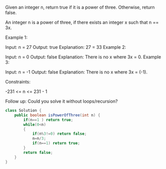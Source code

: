 Given an integer n, return true if it is a power of three. Otherwise, return false.

An integer n is a power of three, if there exists an integer x such that n == 3x.

 

Example 1:

Input: n = 27
Output: true
Explanation: 27 = 33
Example 2:

Input: n = 0
Output: false
Explanation: There is no x where 3x = 0.
Example 3:

Input: n = -1
Output: false
Explanation: There is no x where 3x = (-1).
 

Constraints:

-231 <= n <= 231 - 1
 

Follow up: Could you solve it without loops/recursion?

``` java
class Solution {
    public boolean isPowerOfThree(int n) {
        if(n==1 ) return true;
        while(0<n)
        {
            if(n%3!=0) return false;
            n=n/3;
            if(n==1) return true;
        }
        return false;
    }
}
```
